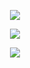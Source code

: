 <p align = "center">
  <img src="https://github-readme-stats.vercel.app/api?username=mehdirtal&show_icons=true&theme=github_dark" />
</p>
<p align = "center">
  <img src="https://github-readme-stats.vercel.app/api/top-langs/?username=mehdirtal&layout=compact&theme=github_dark" />
</p>
<p align = "center">
  <img src="https://spotify-github-profile.vercel.app/api/view?uid=pi4y116nxc1zrf1gu0pf6c6ov&cover_image=true&theme=novatorem&bar_color=53b14f&bar_color_cover=true)](https://github.com/kittinan/spotify-github-profile" />
</p>
